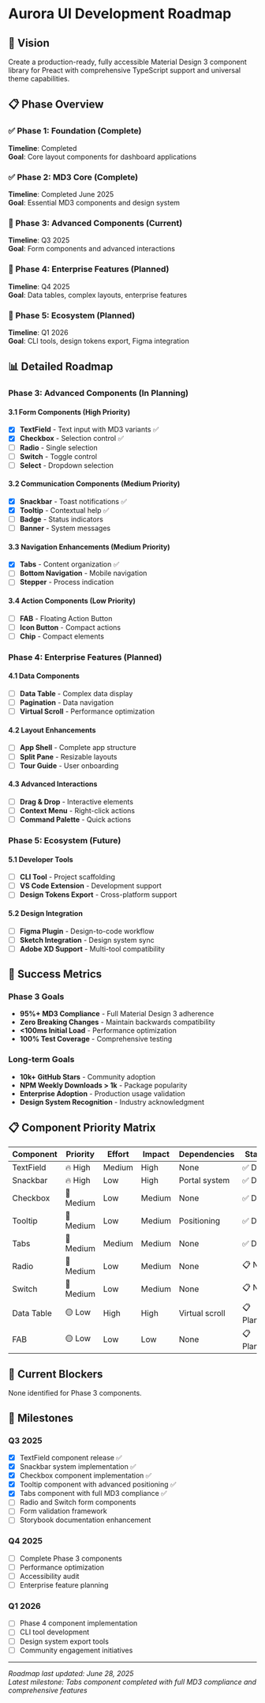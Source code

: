 # Aurora UI Development Roadmap

## 🎯 Vision

Create a production-ready, fully accessible Material Design 3 component library for Preact with comprehensive TypeScript support and universal theme capabilities.

## 📋 Phase Overview

### ✅ Phase 1: Foundation (Complete)

**Timeline**: Completed  
**Goal**: Core layout components for dashboard applications

### ✅ Phase 2: MD3 Core (Complete)

**Timeline**: Completed June 2025  
**Goal**: Essential MD3 components and design system

### 🔄 Phase 3: Advanced Components (Current)

**Timeline**: Q3 2025  
**Goal**: Form components and advanced interactions

### 📅 Phase 4: Enterprise Features (Planned)

**Timeline**: Q4 2025  
**Goal**: Data tables, complex layouts, enterprise features

### 🚀 Phase 5: Ecosystem (Planned)

**Timeline**: Q1 2026  
**Goal**: CLI tools, design tokens export, Figma integration

## 📊 Detailed Roadmap

### Phase 3: Advanced Components (In Planning)

#### 3.1 Form Components (High Priority)

- [x] **TextField** - Text input with MD3 variants ✅
- [x] **Checkbox** - Selection control ✅
- [ ] **Radio** - Single selection
- [ ] **Switch** - Toggle control
- [ ] **Select** - Dropdown selection

#### 3.2 Communication Components (Medium Priority)

- [x] **Snackbar** - Toast notifications ✅
- [x] **Tooltip** - Contextual help ✅
- [ ] **Badge** - Status indicators
- [ ] **Banner** - System messages

#### 3.3 Navigation Enhancements (Medium Priority)

- [x] **Tabs** - Content organization ✅
- [ ] **Bottom Navigation** - Mobile navigation
- [ ] **Stepper** - Process indication

#### 3.4 Action Components (Low Priority)

- [ ] **FAB** - Floating Action Button
- [ ] **Icon Button** - Compact actions
- [ ] **Chip** - Compact elements

### Phase 4: Enterprise Features (Planned)

#### 4.1 Data Components

- [ ] **Data Table** - Complex data display
- [ ] **Pagination** - Data navigation
- [ ] **Virtual Scroll** - Performance optimization

#### 4.2 Layout Enhancements

- [ ] **App Shell** - Complete app structure
- [ ] **Split Pane** - Resizable layouts
- [ ] **Tour Guide** - User onboarding

#### 4.3 Advanced Interactions

- [ ] **Drag & Drop** - Interactive elements
- [ ] **Context Menu** - Right-click actions
- [ ] **Command Palette** - Quick actions

### Phase 5: Ecosystem (Future)

#### 5.1 Developer Tools

- [ ] **CLI Tool** - Project scaffolding
- [ ] **VS Code Extension** - Development support
- [ ] **Design Tokens Export** - Cross-platform support

#### 5.2 Design Integration

- [ ] **Figma Plugin** - Design-to-code workflow
- [ ] **Sketch Integration** - Design system sync
- [ ] **Adobe XD Support** - Multi-tool compatibility

## 🎯 Success Metrics

### Phase 3 Goals

- **95%+ MD3 Compliance** - Full Material Design 3 adherence
- **Zero Breaking Changes** - Maintain backwards compatibility
- **<100ms Initial Load** - Performance optimization
- **100% Test Coverage** - Comprehensive testing

### Long-term Goals

- **10k+ GitHub Stars** - Community adoption
- **NPM Weekly Downloads > 1k** - Package popularity
- **Enterprise Adoption** - Production usage validation
- **Design System Recognition** - Industry acknowledgment

## 📋 Component Priority Matrix

| Component  | Priority  | Effort | Impact | Dependencies   | Status     |
| ---------- | --------- | ------ | ------ | -------------- | ---------- |
| TextField  | 🔥 High   | Medium | High   | None           | ✅ Done    |
| Snackbar   | 🔥 High   | Low    | High   | Portal system  | ✅ Done    |
| Checkbox   | 🔴 Medium | Low    | Medium | None           | ✅ Done    |
| Tooltip    | 🔴 Medium | Low    | Medium | Positioning    | ✅ Done    |
| Tabs       | 🔴 Medium | Medium | Medium | None           | ✅ Done    |
| Radio      | 🔴 Medium | Low    | Medium | None           | 📋 Next    |
| Switch     | 🔴 Medium | Low    | Medium | None           | 📋 Next    |
| Data Table | 🟡 Low    | High   | High   | Virtual scroll | 📋 Planned |
| FAB        | 🟡 Low    | Low    | Low    | None           | 📋 Planned |

## 🚧 Current Blockers

None identified for Phase 3 components.

## 📅 Milestones

### Q3 2025

- [x] TextField component release ✅
- [x] Snackbar system implementation ✅
- [x] Checkbox component implementation ✅
- [x] Tooltip component with advanced positioning ✅
- [x] Tabs component with full MD3 compliance ✅
- [ ] Radio and Switch form components
- [ ] Form validation framework
- [ ] Storybook documentation enhancement

### Q4 2025

- [ ] Complete Phase 3 components
- [ ] Performance optimization
- [ ] Accessibility audit
- [ ] Enterprise feature planning

### Q1 2026

- [ ] Phase 4 component implementation
- [ ] CLI tool development
- [ ] Design system export tools
- [ ] Community engagement initiatives

---

_Roadmap last updated: June 28, 2025_  
_Latest milestone: Tabs component completed with full MD3 compliance and comprehensive features_
